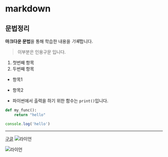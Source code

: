 # markdown
## 문법정리

**마크다운 문법**을 통해 학습한 내용을 *기록*합니다.

> 이부분은 인용구문 입니다.

1. 첫번째 항목
2. 두번째 항목

- 항목1
- 항목2

- 파이썬에서 출력을 하기 위한 함수는 `print()`입니다.

```python
def my_func():
    return "hello"
```

```javascript
console.log('hello')
```

---

[구글](https://google.com)
![라이언](https://blog.kakaocdn.net/dn/bezjux/btqCX8fuOPX/6uq138en4osoKRq9rtbEG0/img.jpg)

![라이언](assets/img.jpg)